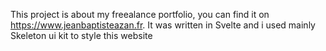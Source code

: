 This project is about my freealance portfolio, you can find it on https://www.jeanbaptisteazan.fr. 
It was written in Svelte and i used mainly Skeleton ui kit to style this website
